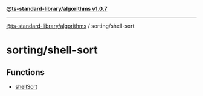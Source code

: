 [**@ts-standard-library/algorithms v1.0.7**](../../README.md)

***

[@ts-standard-library/algorithms](../../modules.md) / sorting/shell-sort

# sorting/shell-sort

## Functions

- [shellSort](functions/shellSort.md)
